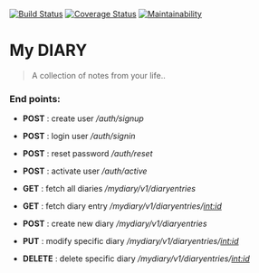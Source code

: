 [![Build Status](https://travis-ci.org/KITHU/Diary-Api.svg?branch=master)](https://travis-ci.org/KITHU/Diary-Api)
[![Coverage Status](https://coveralls.io/repos/github/KITHU/Diary-Api/badge.svg?branch=master)](https://coveralls.io/github/KITHU/Diary-Api?branch=master)
[![Maintainability](https://api.codeclimate.com/v1/badges/ebddd3ad732a5466541f/maintainability)](https://codeclimate.com/github/KITHU/Diary-Api/maintainability)

# My DIARY
> A collection of notes from your life..

### End points:
- **POST** : create user */auth/signup*
- **POST** : login user */auth/signin*
- **POST** : reset password */auth/reset*
- **POST** : activate user */auth/active*

- **GET** : fetch all diaries */mydiary/v1/diaryentries*
- **GET** : fetch diary entry  */mydiary/v1/diaryentries/<int:id>* 
- **POST** : create new diary */mydiary/v1/diaryentries*
- **PUT** : modify specific diary */mydiary/v1/diaryentries/<int:id>*
- **DELETE** : delete specific diary */mydiary/v1/diaryentries/<int:id>*
